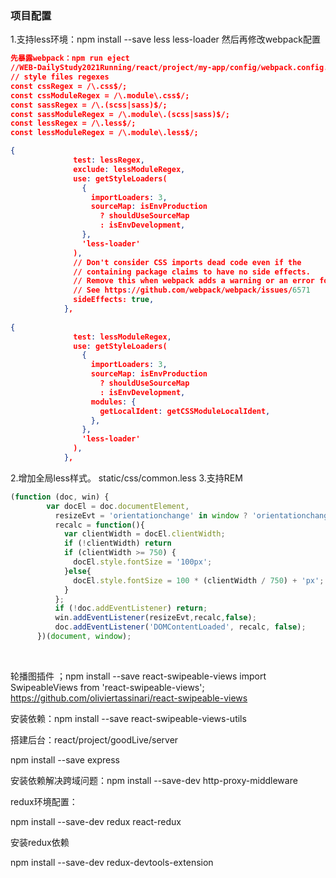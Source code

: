 ###  项目配置
  1.支持less环境：npm install --save less less-loader    然后再修改webpack配置

```json
先暴露webpack：npm run eject
//WEB-DailyStudy2021Running/react/project/my-app/config/webpack.config.js
// style files regexes
const cssRegex = /\.css$/;
const cssModuleRegex = /\.module\.css$/;
const sassRegex = /\.(scss|sass)$/;
const sassModuleRegex = /\.module\.(scss|sass)$/;
const lessRegex = /\.less$/;
const lessModuleRegex = /\.module\.less$/;

{
              test: lessRegex,
              exclude: lessModuleRegex,
              use: getStyleLoaders(
                {
                  importLoaders: 3,
                  sourceMap: isEnvProduction
                    ? shouldUseSourceMap
                    : isEnvDevelopment,
                },
                'less-loader'
              ),
              // Don't consider CSS imports dead code even if the
              // containing package claims to have no side effects.
              // Remove this when webpack adds a warning or an error for this.
              // See https://github.com/webpack/webpack/issues/6571
              sideEffects: true,
            },
              
{
              test: lessModuleRegex,
              use: getStyleLoaders(
                {
                  importLoaders: 3,
                  sourceMap: isEnvProduction
                    ? shouldUseSourceMap
                    : isEnvDevelopment,
                  modules: {
                    getLocalIdent: getCSSModuleLocalIdent,
                  },
                },
                'less-loader'
              ),
            },
```

  2.增加全局less样式。 static/css/common.less
  3.支持REM

```javascript
(function (doc, win) {
        var docEl = doc.documentElement,
          resizeEvt = 'orientationchange' in window ? 'orientationchange' : 'resize',
          recalc = function(){
            var clientWidth = docEl.clientWidth;
            if (!clientWidth) return
            if (clientWidth >= 750) {
              docEl.style.fontSize = '100px';
            }else{
              docEl.style.fontSize = 100 * (clientWidth / 750) + 'px';
            }
          };
          if (!doc.addEventListener) return;
          win.addEventListener(resizeEvt,recalc,false);
          doc.addEventListener('DOMContentLoaded', recalc, false);
      })(document, window);
```

​	

轮播图插件 ；npm install --save react-swipeable-views
import SwipeableViews from 'react-swipeable-views';
https://github.com/oliviertassinari/react-swipeable-views

安装依赖：npm install --save react-swipeable-views-utils



搭建后台：react/project/goodLive/server

npm install --save express

安装依赖解决跨域问题：npm install --save-dev http-proxy-middleware



redux环境配置：

npm install --save-dev redux react-redux

安装redux依赖

npm install --save-dev redux-devtools-extension

